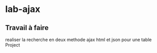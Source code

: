 # lab-ajax
## Travail à faire 
  realiser la recherche en deux methode ajax html et json pour une table  Project 
